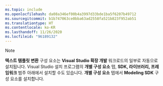 ```yaml
---
ms.topic: include
ms.openlocfilehash: da08a346ef00b4a3997d33bde1ba5f6207b49712
ms.sourcegitcommit: b1b747063ce0bba63ad2558fa521b823f952ab51
ms.translationtype: HT
ms.contentlocale: ko-KR
ms.lasthandoff: 11/26/2020
ms.locfileid: "96189132"
---
```

> [!NOTE]
> **텍스트 템플릿 변환** 구성 요소는 **Visual Studio 확장 개발** 워크로드의 일부로 자동으로 설치됩니다. Visual Studio 설치 프로그램의 **개별 구성 요소** 탭, **SDK, 라이브러리, 프레임워크** 범주 아래에서 설치할 수도 있습니다. **개별 구성 요소** 탭에서 **Modeling SDK** 구성 요소를 설치합니다.
